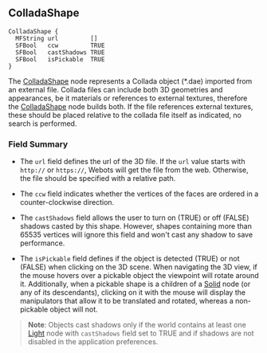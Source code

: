 
## ColladaShape

```
ColladaShape {
  MFString url         []
  SFBool   ccw         TRUE
  SFBool   castShadows TRUE
  SFBool   isPickable  TRUE
}
```

The [ColladaShape](#colladashape) node represents a Collada object (*.dae) imported from an external file.
Collada files can include both 3D geometries and appearances, be it materials or references to external textures, therefore the [ColladaShape](#colladashape) node builds both.
If the file references external textures, these should be placed relative to the collada file itself as indicated, no search is performed.


### Field Summary

- The `url` field defines the url of the 3D file.
If the `url` value starts with `http://` or `https://`, Webots will get the file from the web.
Otherwise, the file should be specified with a relative path.

- The `ccw` field indicates whether the vertices of the faces are ordered in a counter-clockwise direction.

- The `castShadows` field allows the user to turn on (TRUE) or off (FALSE) shadows casted by this shape.
However, shapes containing more than 65535 vertices will ignore this field and won't cast any shadow to save performance.

- The `isPickable` field defines if the object is detected (TRUE) or not (FALSE) when clicking on the 3D scene.
When navigating the 3D view, if the mouse hovers over a pickable object the viewpoint will rotate around it.
Additionally, when a pickable shape is a children of a [Solid](solid.md) node (or any of its descendants), clicking on it with the mouse will display the manipulators that allow it to be translated and rotated, whereas a non-pickable object will not.

> **Note**: Objects cast shadows only if the world contains at least one [Light](light.md) node with `castShadows` field set to TRUE and if shadows are not disabled in the application preferences.
